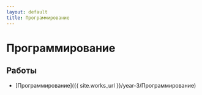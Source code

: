 ```yaml
---
layout: default
title: Программирование
---
```


# Программирование

## Работы

- [Программирование]({{ site.works_url }}/year-3/Программирование) 